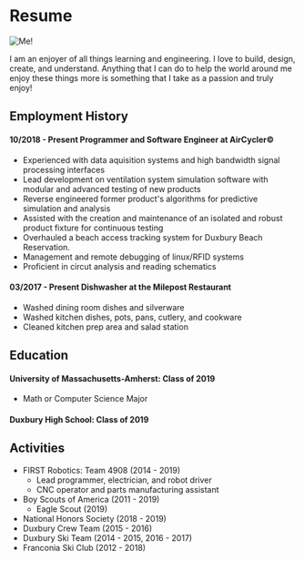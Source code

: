 # Resume

<img src="https://raw.githubusercontent.com/jack-champagne/jackchampagne.com/master/cv-picture.jpg" alt="Me!" scale="0">

I am an enjoyer of all things learning and engineering. I love to build, design, create, and understand. Anything that I can do to help the world around me enjoy these things more is something that I take as a passion and truly enjoy!

## Employment History

#### 10/2018 - Present      Programmer and Software Engineer at AirCycler©
* Experienced with data aquisition systems and high bandwidth signal processing interfaces
* Lead development on ventilation system simulation software with modular and advanced testing of new products
* Reverse engineered former product's algorithms for predictive simulation and analysis
* Assisted with the creation and maintenance of an isolated and robust product fixture for continuous testing
* Overhauled a beach access tracking system for Duxbury Beach Reservation.
* Management and remote debugging of linux/RFID systems
* Proficient in circut analysis and reading schematics

#### 03/2017 - Present      Dishwasher at the Milepost Restaurant

* Washed dining room dishes and silverware
* Washed kitchen dishes, pots, pans, cutlery, and cookware
* Cleaned kitchen prep area and salad station

## Education
#### University of Massachusetts-Amherst: Class of 2019
* Math or Computer Science Major

#### Duxbury High School: Class of 2019

## Activities
* FIRST Robotics: Team 4908 (2014 - 2019)
  * Lead programmer, electrician, and robot driver
  * CNC operator and parts manufacturing assistant
* Boy Scouts of America (2011 - 2019)
  * Eagle Scout (2019)
* National Honors Society (2018 - 2019)
* Duxbury Crew Team (2015 - 2016)
* Duxbury Ski Team (2014 - 2015, 2016 - 2017)
* Franconia Ski Club (2012 - 2018)